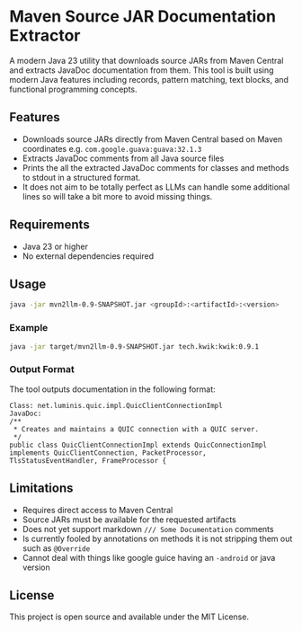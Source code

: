 # Maven Source JAR Documentation Extractor

A modern Java 23 utility that downloads source JARs from Maven Central and extracts JavaDoc documentation from them.
This tool is built using modern Java features including records, pattern matching, text blocks, and functional
programming concepts.

## Features

- Downloads source JARs directly from Maven Central based on Maven coordinates e.g. `com.google.guava:guava:32.1.3`
- Extracts JavaDoc comments from all Java source files
- Prints the all the extracted JavaDoc comments for classes and methods to stdout in a structured format.
- It does not aim to be totally perfect as LLMs can handle some additional lines so will take a bit more to avoid
  missing things.

## Requirements

- Java 23 or higher
- No external dependencies required

## Usage

```bash
java -jar mvn2llm-0.9-SNAPSHOT.jar <groupId>:<artifactId>:<version>
```

### Example

```bash
java -jar target/mvn2llm-0.9-SNAPSHOT.jar tech.kwik:kwik:0.9.1
```

### Output Format

The tool outputs documentation in the following format:

```
Class: net.luminis.quic.impl.QuicClientConnectionImpl
JavaDoc:
/**
 * Creates and maintains a QUIC connection with a QUIC server.
 */
public class QuicClientConnectionImpl extends QuicConnectionImpl implements QuicClientConnection, PacketProcessor, TlsStatusEventHandler, FrameProcessor {
```

## Limitations

- Requires direct access to Maven Central
- Source JARs must be available for the requested artifacts
- Does not yet support markdown `/// Some Documentation` comments
- Is currently fooled by annotations on methods it is not stripping them out such as `@Override`
- Cannot deal with things like google guice having an `-android` or java version

## License

This project is open source and available under the MIT License.
